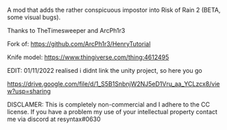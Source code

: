 A mod that adds the rather conspicuous impostor into Risk of Rain 2 (BETA, some visual bugs).

Thanks to TheTimesweeper and ArcPh1r3

Fork of: https://github.com/ArcPh1r3/HenryTutorial

Knife model: https://www.thingiverse.com/thing:4612495

EDIT: 01/11/2022 realised i didnt link the unity project, so here you go

https://drive.google.com/file/d/1_S5B1SnbnjW2NJ5eD1Vru_aa_YCLzcx8/view?usp=sharing

DISCLAMER: This is completely non-commercial and I adhere to the CC license. If you have a problem my use of your intellectual property contact me via discord at resyntax#0630
